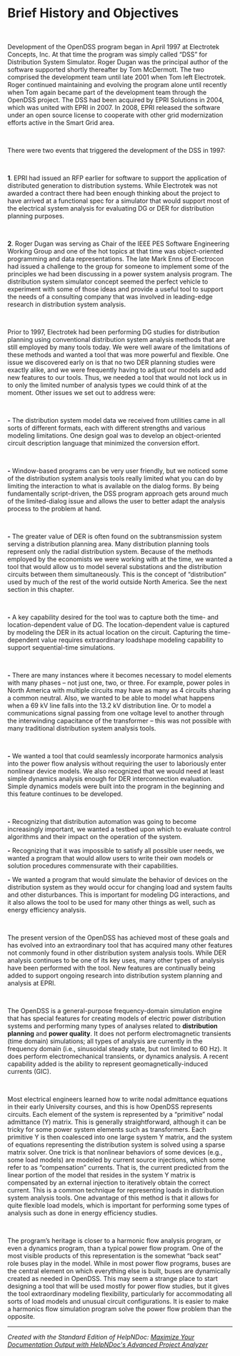 # Brief History and Objectives

&nbsp;

Development of the OpenDSS program began in April 1997 at Electrotek Concepts, Inc. At that time the program was simply called “DSS” for Distribution System Simulator. Roger Dugan was the principal author of the software supported shortly thereafter by Tom McDermott. The two comprised the development team until late 2001 when Tom left Electrotek. Roger continued maintaining and evolving the program alone until recently when Tom again became part of the development team through the OpenDSS project. The DSS had been acquired by EPRI Solutions in 2004, which was united with EPRI in 2007. In 2008, EPRI released the software under an open source license to cooperate with other grid modernization efforts active in the Smart Grid area.

&nbsp;

There were two events that triggered the development of the DSS in 1997:

&nbsp;

**&#49;**. EPRI had issued an RFP earlier for software to support the application of distributed generation to distribution systems. While Electrotek was not awarded a contract there had been enough thinking about the project to have arrived at a functional spec for a simulator that would support most of the electrical system analysis for evaluating DG or DER for distribution planning purposes.

&nbsp;

**&#50;**. Roger Dugan was serving as Chair of the IEEE PES Software Engineering Working Group and one of the hot topics at that time was object-oriented programming and data representations. The late Mark Enns of Electrocon had issued a challenge to the group for someone to implement some of the principles we had been discussing in a power system analysis program. The distribution system simulator concept seemed the perfect vehicle to experiment with some of those ideas and provide a useful tool to support the needs of a consulting company that was involved in leading-edge research in distribution system analysis.

&nbsp;

Prior to 1997, Electrotek had been performing DG studies for distribution planning using conventional distribution system analysis methods that are still employed by many tools today. We were well aware of the limitations of these methods and wanted a tool that was more powerful and flexible. One issue we discovered early on is that no two DER planning studies were exactly alike, and we were frequently having to adjust our models and add new features to our tools. Thus, we needed a tool that would not lock us in to only the limited number of analysis types we could think of at the moment. Other issues we set out to address were:

&nbsp;

**\-** The distribution system model data we received from utilities came in all sorts of different formats, each with different strengths and various modeling limitations. One design goal was to develop an object-oriented circuit description language that minimized the conversion effort.

&nbsp;

**\-** Window-based programs can be very user friendly, but we noticed some of the distribution system analysis tools really limited what you can do by limiting the interaction to what is available on the dialog forms. By being fundamentally script-driven, the DSS program approach gets around much of the limited-dialog issue and allows the user to better adapt the analysis process to the problem at hand.

&nbsp;

**\-** The greater value of DER is often found on the subtransmission system serving a distribution planning area. Many distribution planning tools represent only the radial distribution system. Because of the methods employed by the economists we were working with at the time, we wanted a tool that would allow us to model several substations and the distribution circuits between them simultaneously. This is the concept of “distribution” used by much of the rest of the world outside North America. See the next section in this chapter.

&nbsp;

**\-** A key capability desired for the tool was to capture both the time- and location-dependent value of DG. The location-dependent value is captured by modeling the DER in its actual location on the circuit. Capturing the time-dependent value requires extraordinary loadshape modeling capability to support sequential-time simulations.

&nbsp;

**\-** There are many instances where it becomes necessary to model elements with many phases – not just one, two, or three. For example, power poles in North America with multiple circuits may have as many as 4 circuits sharing a common neutral. Also, we wanted to be able to model what happens when a 69 kV line falls into the 13.2 kV distribution line. Or to model a communications signal passing from one voltage level to another through the interwinding capacitance of the transformer – this was not possible with many traditional distribution system analysis tools.

&nbsp;

**\-** We wanted a tool that could seamlessly incorporate harmonics analysis into the power flow analysis without requiring the user to laboriously enter nonlinear device models. We also recognized that we would need at least simple dynamics analysis enough for DER interconnection evaluation. Simple dynamics models were built into the program in the beginning and this feature continues to be developed.

&nbsp;

**\-** Recognizing that distribution automation was going to become increasingly important, we wanted a testbed upon which to evaluate control algorithms and their impact on the operation of the system.&nbsp;

**\-** Recognizing that it was impossible to satisfy all possible user needs, we wanted a program that would allow users to write their own models or solution procedures commensurate with their capabilities.&nbsp;

**\-** We wanted a program that would simulate the behavior of devices on the distribution system as they would occur for changing load and system faults and other disturbances. This is important for modeling DG interactions, and it also allows the tool to be used for many other things as well, such as energy efficiency analysis.&nbsp;

&nbsp;

The present version of the OpenDSS has achieved most of these goals and has evolved into an extraordinary tool that has acquired many other features not commonly found in other distribution system analysis tools. While DER analysis continues to be one of its key uses, many other types of analysis have been performed with the tool. New features are continually being added to support ongoing research into distribution system planning and analysis at EPRI.

&nbsp;

The OpenDSS is a general-purpose frequency-domain simulation engine that has special features for creating models of electric power distribution systems and performing many types of analyses related to **distribution planning** and **power quality**. It does not perform electromagnetic transients (time domain) simulations; all types of analysis are currently in the frequency domain (i.e., sinusoidal steady state, but not limited to 60 Hz). It does perform electromechanical transients, or dynamics analysis. A recent capability added is the ability to represent geomagnetically-induced currents (GIC).

&nbsp;

Most electrical engineers learned how to write nodal admittance equations in their early University courses, and this is how OpenDSS represents circuits. Each element of the system is represented by a “primitive” nodal admittance (Y) matrix. This is generally straightforward, although it can be tricky for some power system elements such as transformers. Each primitive Y is then coalesced into one large system Y matrix, and the system of equations representing the distribution system is solved using a sparse matrix solver. One trick is that nonlinear behaviors of some devices (e.g., some load models) are modeled by current source injections, which some refer to as “compensation” currents. That is, the current predicted from the linear portion of the model that resides in the system Y matrix is compensated by an external injection to iteratively obtain the correct current. This is a common technique for representing loads in distribution system analysis tools. One advantage of this method is that it allows for quite flexible load models, which is important for performing some types of analysis such as done in energy efficiency studies.

&nbsp;

The program’s heritage is closer to a harmonic flow analysis program, or even a dynamics program, than a typical power flow program. One of the most visible products of this representation is the somewhat “back seat” role buses play in the model. While in most power flow programs, buses are the central element on which everything else is built, buses are dynamically created as needed in OpenDSS. This may seem a strange place to start designing a tool that will be used mostly for power flow studies, but it gives the tool extraordinary modeling flexibility, particularly for accommodating all sorts of load models and unusual circuit configurations. It is easier to make a harmonics flow simulation program solve the power flow problem than the opposite.

***
_Created with the Standard Edition of HelpNDoc: [Maximize Your Documentation Output with HelpNDoc's Advanced Project Analyzer](<https://www.helpndoc.com/feature-tour/advanced-project-analyzer/>)_
